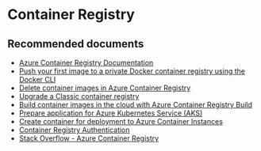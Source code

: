 <properties
	pageTitle="container registry"
	description="container registry common solutions"
	service="microsoft.compute"
	resource="virtualmachines"
	authors="timbasham"
	displayOrder=""
	selfHelpType="generic"
	supportTopicIds="32568893, 32568894, 32568895, 32568896, 32568897, 32568898, 32568899, 32568900, 32568901, 32568902, 32568903, 32592921"
	resourceTags="linux"
	productPesIds="16213"
	cloudEnvironments="public"
/>

# Container Registry

## **Recommended documents**

* [Azure Container Registry Documentation](https://docs.microsoft.com/azure/container-registry/)<br>
* [Push your first image to a private Docker container registry using the Docker CLI](https://docs.microsoft.com/azure/container-registry/container-registry-get-started-docker-cli)<br>
* [Delete container images in Azure Container Registry](https://docs.microsoft.com/azure/container-registry/container-registry-delete)<br>
* [Upgrade a Classic container registry](https://docs.microsoft.com/azure/container-registry/container-registry-upgrade)<br>
* [Build container images in the cloud with Azure Container Registry Build](https://docs.microsoft.com/azure/container-registry/container-registry-tutorial-quick-build)<br>
* [Prepare application for Azure Kubernetes Service (AKS)](https://docs.microsoft.com/azure/aks/tutorial-kubernetes-prepare-app)<br>
* [Create container for deployment to Azure Container Instances](https://docs.microsoft.com/azure/container-instances/container-instances-tutorial-prepare-app)<br>
* [Container Registry Authentication](https://docs.microsoft.com/azure/container-registry/container-registry-authentication)<br>
* [Stack Overflow - Azure Container Registry](https://stackoverflow.com/questions/tagged/azure-container-registry)
